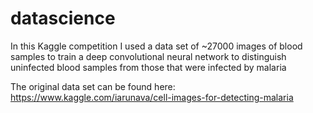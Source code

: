 # datascience

In this Kaggle competition I used a data set of ~27000 images of blood samples to train a deep convolutional neural network to distinguish uninfected blood samples from those that were infected by malaria

The original data set can be found here:
https://www.kaggle.com/iarunava/cell-images-for-detecting-malaria
